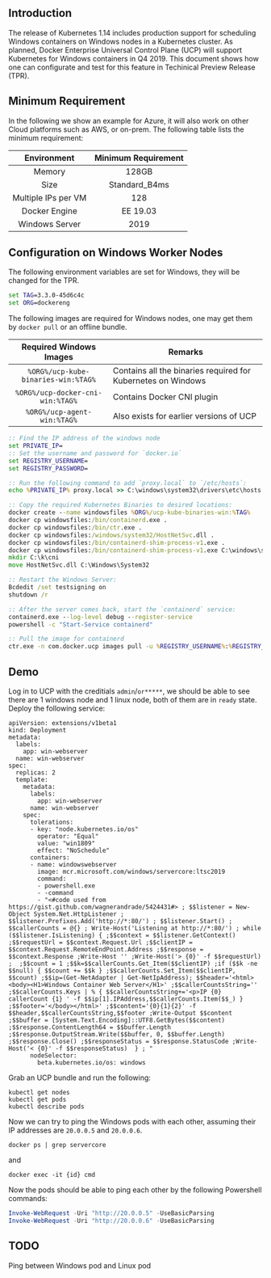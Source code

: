 ## Introduction

The release of Kubernetes 1.14 includes production support for scheduling Windows containers on Windows nodes in a Kubernetes cluster.  As planned, Docker Enterprise
Universal Control Plane (UCP) will support Kubernetes for Windows containers in Q4 2019.  This document shows how one can configurate and test for this feature in Techinical Preview Release (TPR).

## Minimum Requirement
In the following we show an example for Azure, it will also work on other Cloud platforms such as AWS, or on-prem.  The following table lists the minimum requirement:

| Environment |  Minimum Requirement | 
| :-------------:| :-------------: |
| Memory     |  128GB |
| Size      | Standard_B4ms      |   
| Multiple IPs per VM |  128     |  
| Docker Engine | EE 19.03 |
| Windows Server | 2019 |

## Configuration on Windows Worker Nodes

The following environment variables are set for Windows, they will be changed for the TPR.

```cmd
set TAG=3.3.0-45d6c4c
set ORG=dockereng
```

The following images are required for Windows nodes, one may get them by `docker pull` or an offline bundle.

| Required Windows Images | Remarks |
| :-------------:| -------------  |
| `%ORG%/ucp-kube-binaries-win:%TAG%` | Contains all the binaries required for Kubernetes on Windows |
| `%ORG%/ucp-docker-cni-win:%TAG%` | Contains Docker CNI plugin | 
| `%ORG%/ucp-agent-win:%TAG%` | Also exists for earlier versions of UCP |

```cmd
:: Find the IP address of the windows node
set PRIVATE_IP=
:: Set the username and password for `docker.io`
set REGISTRY_USERNAME=
set REGISTRY_PASSWORD=
```

```cmd
:: Run the following command to add `proxy.local` to `/etc/hosts`:
echo %PRIVATE_IP% proxy.local >> C:\windows\system32\drivers\etc\hosts

:: Copy the required Kubernetes Binaries to desired locations:
docker create --name windowsfiles %ORG%/ucp-kube-binaries-win:%TAG%
docker cp windowsfiles:/bin/containerd.exe .
docker cp windowsfiles:/bin/ctr.exe .
docker cp windowsfiles:/windows/system32/HostNetSvc.dll .
docker cp windowsfiles:/bin/containerd-shim-process-v1.exe .
docker cp windowsfiles:/bin/containerd-shim-process-v1.exe C:\windows\system32\
mkdir C:\k\cni
move HostNetSvc.dll C:\Windows\System32

:: Restart the Windows Server:
Bcdedit /set testsigning on
shutdown /r

:: After the server comes back, start the `containerd` service:
containerd.exe --log-level debug --register-service
powershell -c "Start-Service containerd"

:: Pull the image for containerd
ctr.exe -n com.docker.ucp images pull -u %REGISTRY_USERNAME%:%REGISTRY_PASSWORD% docker.io/%ORG%/ucp-kube-binaries-win:%TAG%
```



## Demo
Log in to UCP with the creditials `admin`/`or*****`, we should be able to see there are 1 windows node and 1 linux node, both of them are in `ready` state.
Deploy the following service:

```
apiVersion: extensions/v1beta1
kind: Deployment
metadata:
  labels:
    app: win-webserver
  name: win-webserver
spec:
  replicas: 2
  template:
    metadata:
      labels:
        app: win-webserver
      name: win-webserver
    spec:
      tolerations:
      - key: "node.kubernetes.io/os"
        operator: "Equal"
        value: "win1809"
        effect: "NoSchedule"
      containers:
      - name: windowswebserver
        image: mcr.microsoft.com/windows/servercore:ltsc2019
        command:
        - powershell.exe
        - -command
        - "<#code used from https://gist.github.com/wagnerandrade/5424431#> ; $$listener = New-Object System.Net.HttpListener ; $$listener.Prefixes.Add('http://*:80/') ; $$listener.Start() ; $$callerCounts = @{} ; Write-Host('Listening at http://*:80/') ; while ($$listener.IsListening) { ;$$context = $$listener.GetContext() ;$$requestUrl = $$context.Request.Url ;$$clientIP = $$context.Request.RemoteEndPoint.Address ;$$response = $$context.Response ;Write-Host '' ;Write-Host('> {0}' -f $$requestUrl) ;  ;$$count = 1 ;$$k=$$callerCounts.Get_Item($$clientIP) ;if ($$k -ne $$null) { $$count += $$k } ;$$callerCounts.Set_Item($$clientIP, $$count) ;$$ip=(Get-NetAdapter | Get-NetIpAddress); $$header='<html><body><H1>Windows Container Web Server</H1>' ;$$callerCountsString='' ;$$callerCounts.Keys | % { $$callerCountsString+='<p>IP {0} callerCount {1} ' -f $$ip[1].IPAddress,$$callerCounts.Item($$_) } ;$$footer='</body></html>' ;$$content='{0}{1}{2}' -f $$header,$$callerCountsString,$$footer ;Write-Output $$content ;$$buffer = [System.Text.Encoding]::UTF8.GetBytes($$content) ;$$response.ContentLength64 = $$buffer.Length ;$$response.OutputStream.Write($$buffer, 0, $$buffer.Length) ;$$response.Close() ;$$responseStatus = $$response.StatusCode ;Write-Host('< {0}' -f $$responseStatus)  } ; "
      nodeSelector:
        beta.kubernetes.io/os: windows
```

Grab an UCP bundle and run the following: 

```
kubectl get nodes
kubectl get pods
kubectl describe pods
```

Now we can try to ping the Windows pods with each other, assuming their IP addresses are `20.0.0.5` and `20.0.0.6`.

```
docker ps | grep servercore
```

and 

```
docker exec -it {id} cmd
```

Now the pods should be able to ping each other by the following Powershell commands:


```powershell
Invoke-WebRequest -Uri "http://20.0.0.5" -UseBasicParsing
Invoke-WebRequest -Uri "http://20.0.0.6" -UseBasicParsing

```

## TODO
Ping between Windows pod and Linux pod
